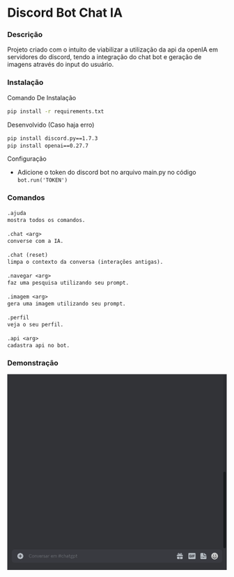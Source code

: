 # Discord Bot Chat IA

### Descrição

Projeto criado com o intuito de viabilizar a utilização da api da openIA em servidores do discord, tendo a integração do chat bot e geração de imagens através do input do usuário.

### Instalação

Comando De Instalação
```bash
pip install -r requirements.txt
```

Desenvolvido (Caso haja erro)
```bash
pip install discord.py==1.7.3
pip install openai==0.27.7
```

Configuração

- Adicione o token do discord bot no arquivo main.py no código `bot.run('TOKEN')`

### Comandos

```
.ajuda
mostra todos os comandos.

.chat <arg>
converse com a IA.

.chat (reset)
limpa o contexto da conversa (interações antigas).

.navegar <arg>
faz uma pesquisa utilizando seu prompt.

.imagem <arg>
gera uma imagem utilizando seu prompt.

.perfil
veja o seu perfil.

.api <arg>
cadastra api no bot.
```

### Demonstração

![demo](./demo.gif)

